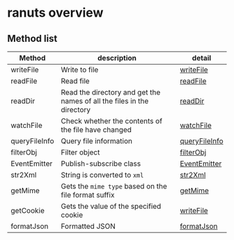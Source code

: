 # ranuts overview

## Method list

| Method        | description                                                            | detail                              |
| ------------- | ---------------------------------------------------------------------- | ----------------------------------- |
| writeFile     | Write to file                                                          | [writeFile](./file/writeFile.md)    |
| readFile      | Read file                                                              | [readFile](./file/readFile.md)      |
| readDir       | Read the directory and get the names of all the files in the directory | [readDir](./file/readDir.md)        |
| watchFile     | Check whether the contents of the file have changed                    | [watchFile](./file/watchFile.md)    |
| queryFileInfo | Query file information                                                 | [queryFileInfo](./file/fileInfo.md) |
| filterObj     | Filter object                                                          | [filterObj](./utils/filterObj.md)   |
| EventEmitter  | Publish-subscribe class                                                | [EventEmitter](./mode/subscribe.md) |
| str2Xml       | String is converted to `xml`                                           | [str2Xml](./utils/str2xml.md)       |
| getMime       | Gets the `mime type` based on the file format suffix                   | [getMime](./mimeType/mimeType.md)   |
| getCookie     | Gets the value of the specified cookie                                 | [writeFile](./utils/getCookie.md)   |
| formatJson    | Formatted JSON                                                         | [formatJson](./utils/formatJson.md) |
